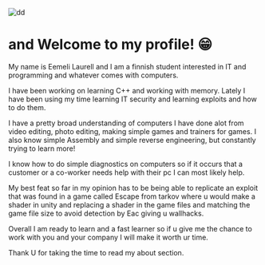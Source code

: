 ![dd](https://user-images.githubusercontent.com/113902787/191013493-a04389d7-95b5-4990-a847-ad2a9320ec4c.png)
# and Welcome to my profile! 😁


My name is Eemeli Laurell and I am a finnish student interested in IT 
and programming and whatever comes with computers.

I have been working on learning C++ and working with memory.
Lately I have been using my time learning IT security and learning exploits and how to do them.

I have a pretty broad understanding of computers I have done alot from video editing, photo editing, making simple games and trainers for games. I also know simple Assembly and simple reverse engineering, but constantly trying to learn more!

I know how to do simple diagnostics on computers so if it occurs that a customer or a co-worker needs help with their pc I can most likely help.

My best feat so far in my opinion has to be being able to replicate an exploit that was found in a game called Escape from tarkov where u would make a shader in unity and replacing a shader in the game files and matching the game file size to avoid detection by Eac giving u wallhacks.

Overall I am ready to learn and a fast learner so if u give me the chance to work with you and your company I will make it worth ur time.

Thank U for taking the time to read my about section.
